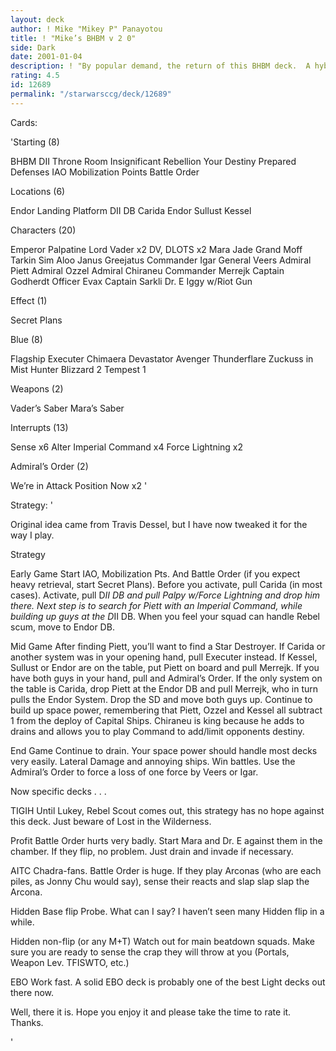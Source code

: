```yaml
---
layout: deck
author: ! Mike "Mikey P" Panayotou
title: ! "Mike’s BHBM v 2 0"
side: Dark
date: 2001-01-04
description: ! "By popular demand, the return of this BHBM deck.  A hybrid of BHBM and Big Blue."
rating: 4.5
id: 12689
permalink: "/starwarsccg/deck/12689"
---
```

Cards: 

'Starting (8)

BHBM
DII Throne Room
Insignificant Rebellion
Your Destiny
Prepared Defenses
IAO
Mobilization Points
Battle Order

Locations (6)

Endor Landing Platform
DII DB
Carida
Endor
Sullust
Kessel

Characters (20)

Emperor Palpatine
Lord Vader x2
DV, DLOTS x2
Mara Jade
Grand Moff Tarkin
Sim Aloo
Janus Greejatus
Commander Igar
General Veers
Admiral Piett
Admiral Ozzel
Admiral Chiraneu
Commander Merrejk
Captain Godherdt
Officer Evax
Captain Sarkli
Dr. E
Iggy w/Riot Gun

Effect (1)

Secret Plans

Blue (8)

Flagship Executer
Chimaera
Devastator
Avenger
Thunderflare
Zuckuss in Mist Hunter
Blizzard 2
Tempest 1

Weapons (2)

Vader&#8217;s Saber
Mara&#8217;s Saber

Interrupts (13)

Sense x6
Alter
Imperial Command x4
Force Lightning x2

Admiral&#8217;s Order (2)

We&#8217;re in Attack Position Now x2
'

Strategy: '

Original idea came from Travis Dessel, but I have now tweaked it for the way I play.

Strategy

Early Game  Start IAO, Mobilization Pts. And Battle Order (if you expect heavy retrieval, start Secret Plans).  Before you activate, pull Carida (in most cases).  Activate, pull D*II DB and pull Palpy w/Force Lightning and drop him there.  Next step is to search for Piett with an Imperial Command, while building up guys at the D*II DB.  When you feel your squad can handle Rebel scum, move to Endor DB.

Mid Game After finding Piett, you&#8217;ll want to find a Star Destroyer.	If Carida or another system was in your opening hand, pull Executer instead.  If Kessel, Sullust or Endor are on the table, put Piett on board and pull Merrejk.  If you have both guys in your hand, pull and Admiral&#8217;s Order.  If the only system on the table is Carida, drop Piett at the Endor DB and pull Merrejk, who in turn pulls the Endor System.	Drop the SD and move both guys up.  Continue to build up space power, remembering that Piett, Ozzel and Kessel all subtract 1 from the deploy of Capital Ships.  Chiraneu is king because he adds to drains and allows you to play Command to add/limit opponents destiny.

End Game Continue to drain.  Your space power should handle most decks very easily.  Lateral Damage and annoying ships.  Win battles.	Use the Admiral&#8217;s Order to force a loss of one force by Veers or Igar.

Now specific decks . . .

TIGIH Until Lukey, Rebel Scout comes out, this strategy has no hope against this deck.  Just beware of Lost in the Wilderness.

Profit Battle Order hurts very badly.	Start Mara and Dr. E against them in the chamber.  If they flip, no problem.  Just drain and invade if necessary.

AITC Chadra-fans.  Battle Order is huge.  If they play Arconas (who are each piles, as Jonny Chu would say), sense their reacts and slap slap slap the Arcona.

Hidden Base flip Probe.  What can I say?  I haven&#8217;t seen many Hidden flip in a while.

Hidden non-flip (or any M+T)  Watch out for main beatdown squads.  Make sure you are ready to sense the crap they will throw at you (Portals, Weapon Lev. TFISWTO, etc.)

EBO Work fast.  A solid EBO deck is probably one of the best Light decks out there now.

Well, there it is.  Hope you enjoy it and please take the time to rate it.  Thanks.


'
